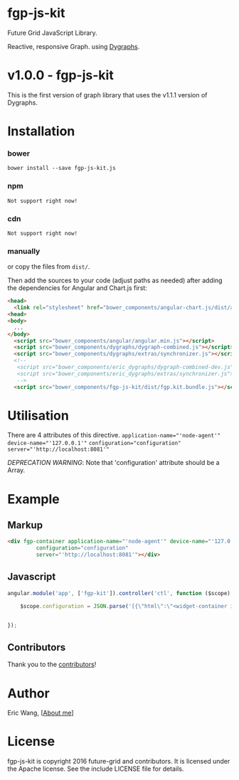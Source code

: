 # fgp-js-kit
Future Grid JavaScript Library.

Reactive, responsive Graph. using [Dygraphs](http://dygraphs.com). 

# v1.0.0 - fgp-js-kit

This is the first version of graph library that uses the v1.1.1 version of Dygraphs.

# Installation

### bower

    bower install --save fgp-js-kit.js

### npm

    Not support right now!

### cdn

    Not support right now!

### manually

or copy the files from `dist/`. 

Then add the sources to your code (adjust paths as needed) after 
adding the dependencies for Angular and Chart.js first:

```html
<head>
  <link rel="stylesheet" href="bower_components/angular-chart.js/dist/angular-chart.css" />
<head>
<body>
  ...
</body>
  <script src="bower_components/angular/angular.min.js"></script>
  <script src="bower_components/dygraphs/dygraph-combined.js"></script>
  <script src="bower_components/dygraphs/extras/synchronizer.js"></script>
  <!--
   <script src="bower_components/eric_dygraphs/dygraph-combined-dev.js"></script>
   <script src="bower_components/eric_dygraphs/extras/synchronizer.js"></script>
   -->
  <script src="bower_components/fgp-js-kit/dist/fgp.kit.bundle.js"></script>
```

# Utilisation

There are 4 attributes of this directive. 
`application-name="'node-agent'"` 
`device-name="'127.0.0.1'"`
`configuration="configuration"`
`server="'http://localhost:8081'"`

*DEPRECATION WARNING*: Note that 'configuration' attribute should be a Array.

# Example

## Markup

```html
<div fgp-container application-name="'node-agent'" device-name="'127.0.0.1'"
         configuration="configuration"
         server="'http://localhost:8081'"></div>
```

## Javascript

```javascript
angular.module('app', ['fgp-kit']).controller('ctl', function ($scope) {

    $scope.configuration = JSON.parse('[{\"html\":\"<widget-container id=\\"item5019\\"></widget-container>\",\"configTemplate\":\"\",\"metadata\":{\"css\":{\"color\":\"green\",\"width\":\"col-md-12\",\"border\":{\"color\":\"#11e12a\"},\"background\":{\"color\":\"#fff\"},\"title\":{\"text\":\"Standalone\",\"color\":\"#5cb85c\",\"show\":false}},\"other\":{}},\"html_render\":\"<widget-container shown id=\\"item5019\\"></widget-container>\",\"parent\":\"workingArea\",\"id\":\"item5019\"},{\"html\":\"<widget-graph id=\\"item7428\\" style=\\"height: 100%;\\" type=\\"line\\"></widget-graph>\",\"configTemplate\":\"\",\"metadata\":{\"css\":{\"width\":\"col-md-12\",\"height\":\"200\"},\"data\":{\"basic\":{\"range_show\":true,\"childrenChart\":[\"item3299\"],\"parentChart\":[],\"zoom\":true},\"source\":{\"store\":\"memory\",\"relation\":\"\",\"device_group\":\"platform_node\",\"relation_group\":\"\"},\"groups\":[{\"name\":\"all\",\"leftYAxis\":\"Y1\",\"rightYAxis\":\"Y2\",\"collections\":[{\"name\":\"substation_va\",\"rows\":[{\"label\":\"label\",\"value\":\"value\",\"color\":\"#ff0033;\",\"yaxis\":0}]}]},{\"name\":\"device\",\"leftYAxis\":\"Y1\",\"rightYAxis\":\"Y2\",\"collections\":[{\"name\":\"raw\",\"rows\":[{\"color\":\"#1ad53d\",\"label\":\"free\",\"value\":\"data.free\",\"yaxis\":\"0\"}]},{\"name\":\"5min\",\"rows\":[{\"color\":\"#d51a1a\",\"label\":\"max\",\"value\":\"data.maxFree + data.maximum\",\"yaxis\":\"0\"}]}]},{\"name\":\"relation\",\"leftYAxis\":\"Y1\",\"rightYAxis\":\"Y2\",\"collections\":[{\"name\":\"substation_va\",\"rows\":[{\"label\":\"label\",\"value\":\"value\",\"color\":\"#ff1100;\",\"yaxis\":0}]}]}]}},\"html_render\":\"<widget-graph id=\\"item7428\\" shown type=line></widget-graph>\",\"parent\":\"edititem5019\",\"id\":\"item7428\"},{\"html\":\"<widget-graph id=\\"item3299\\" style=\\"height: 100%;\\" type=\\"line\\"></widget-graph>\",\"configTemplate\":\"\",\"metadata\":{\"css\":{\"width\":\"col-md-12\",\"height\":\"200\"},\"data\":{\"basic\":{\"range_show\":false,\"childrenChart\":[],\"parentChart\":[],\"zoom\":false},\"source\":{\"store\":\"memory\",\"relation\":\"\",\"device_group\":\"platform_node\",\"relation_group\":\"\"},\"groups\":[{\"name\":\"all\",\"leftYAxis\":\"Y1\",\"rightYAxis\":\"Y2\",\"collections\":[{\"name\":\"substation_va\",\"rows\":[{\"label\":\"label\",\"value\":\"value\",\"color\":\"#ff0033;\",\"yaxis\":0}]}]},{\"name\":\"device\",\"leftYAxis\":\"Y1\",\"rightYAxis\":\"Y2\",\"collections\":[{\"name\":\"raw\",\"rows\":[{\"color\":\"#1a6cd5\",\"label\":\"Free\",\"value\":\"data.free\",\"yaxis\":\"0\"},{\"color\":\"#902929\",\"label\":\"avg\",\"value\":\"2\",\"yaxis\":\"1\"}]},{\"name\":\"5min\",\"rows\":[]}]},{\"name\":\"relation\",\"leftYAxis\":\"Y1\",\"rightYAxis\":\"Y2\",\"collections\":[{\"name\":\"substation_va\",\"rows\":[{\"label\":\"label\",\"value\":\"value\",\"color\":\"#ff1100;\",\"yaxis\":0}]}]}]}},\"html_render\":\"<widget-graph id=\\"item3299\\" shown type=line></widget-graph>\",\"parent\":\"edititem5019\",\"id\":\"item3299\"}]')


});
```



## Contributors

Thank you to the [contributors](https://github.com/future-grid/fgp-js-kit/contributors)!

# Author

Eric Wang, [[About me](https://github.com/flexdeviser)]

# License

fgp-js-kit is copyright 2016 future-grid and contributors. 
It is licensed under the Apache license. See the include LICENSE file for details.
